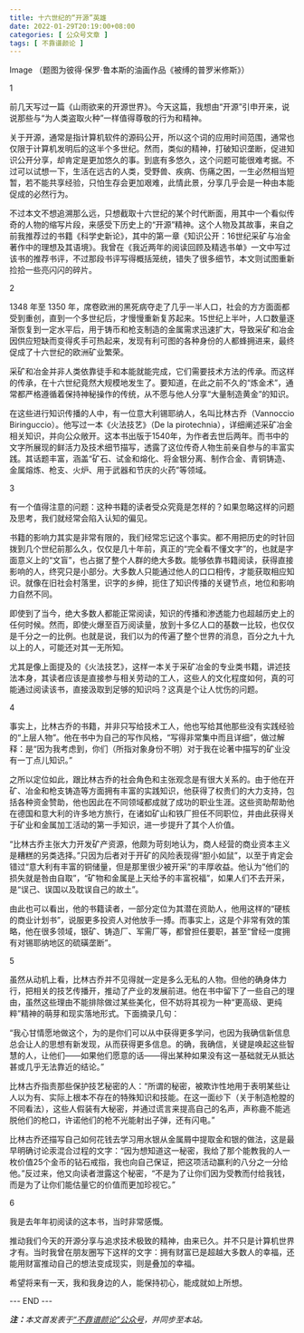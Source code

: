 ```yaml
---
title: 十六世纪的“开源”英雄
date: 2022-01-29T20:19:00+08:00
categories: [ 公众号文章 ]
tags: [ 不靠谱颜论 ]
---
```


Image
（题图为彼得·保罗·鲁本斯的油画作品《被缚的普罗米修斯》）

1

前几天写过一篇《山雨欲来的开源世界》。今天这篇，我想由“开源”引申开来，说说那些与“为人类盗取火种”一样值得尊敬的行为和精神。

关于开源，通常是指计算机软件的源码公开，所以这个词的应用时间范围，通常也仅限于计算机发明后的这半个多世纪。然而，类似的精神，打破知识垄断，促进知识公开分享，却肯定是更加悠久的事。到底有多悠久，这个问题可能很难考据。不过可以试想一下，生活在远古的人类，受野兽、疾病、伤痛之困，一生必然相当短暂，若不能共享经验，只怕生存会更加艰难，此情此景，分享几乎会是一种由本能促成的必然行为。

不过本文不想追溯那么远，只想截取十六世纪的某个时代断面，用其中一个看似传奇的人物的缩写片段，来感受下历史上的“开源”精神。这个人物及其故事，来自之前我推荐过的书籍《科学史新论》，其中的第一章《知识公开：16世纪采矿与冶金著作中的理想及其语境》。我曾在《我近两年的阅读回顾及精选书单》一文中写过该书的推荐书评，不过那段书评写得概括笼统，错失了很多细节，本文则试图重新捡拾一些亮闪闪的碎片。

2

1348 年至 1350 年，席卷欧洲的黑死病夺走了几乎一半人口，社会的方方面面都受到重创，直到一个多世纪后，才慢慢重新复苏起来。15世纪上半叶，人口数量逐渐恢复到一定水平后，用于铸币和枪支制造的金属需求迅速扩大，导致采矿和冶金因供应短缺而变得炙手可热起来，发现有利可图的各种身份的人都蜂拥进来，最终促成了十六世纪的欧洲矿业繁荣。

采矿和冶金并非人类依靠徒手和本能就能完成，它们需要技术方法的传承。而这样的传承，在十六世纪竟然大规模地发生了。要知道，在此之前不久的“炼金术”，通常都严格遵循着保持神秘操作的传统，从不愿与他人分享“大量制造黄金”的知识。

在这些进行知识传播的人中，有一位意大利锡耶纳人，名叫比林古乔（Vannoccio Biringuccio）。他写过一本《火法技艺》（De la pirotechnia），详细阐述采矿冶金相关知识，并向公众敞开。这本书出版于1540年，为作者去世后两年。而书中的文字所展现的鲜活力及技术细节描写，透露了这位传奇人物生前亲自参与的丰富实践。其话题丰富，涵盖“矿石、试金和熔化、将金银分离、制作合金、青铜铸造、金属熔炼、枪支、火炉、用于武器和节庆的火药”等领域。

3

有一个值得注意的问题：这种书籍的读者受众究竟是怎样的？如果忽略这样的问题及思考，我们就经常会陷入认知的偏见。

书籍的影响力其实是非常有限的，我们经常忘记这个事实。都不用把历史的时针回拨到几个世纪前那么久，仅仅是几十年前，真正的“完全看不懂文字”的，也就是字面意义上的“文盲”，也占据了整个人群的绝大多数。能够依靠书籍阅读，获得直接影响的人，终究只是小部分。大多数人只能通过他人的口口相传，才能获取相应知识。就像在旧社会村落里，识字的乡绅，扼住了知识传播的关键节点，地位和影响力自然不同。

即使到了当今，绝大多数人都能正常阅读，知识的传播和渗透能力也超越历史上的任何时候。然而，即使火爆至百万阅读量，放到十多亿人口的基数一比较，也仅仅是千分之一的比例。也就是说，我们以为的传遍了整个世界的消息，百分之九十九以上的人，可能还对其一无所知。

尤其是像上面提及的《火法技艺》，这样一本关于采矿冶金的专业类书籍，讲述技法本身，其读者应该是直接参与相关劳动的工人，这些人的文化程度如何，真的可能通过阅读该书，直接汲取到足够的知识吗？这真是个让人忧伤的问题。

4

事实上，比林古乔的书籍，并非只写给技术工人，他也写给其他那些没有实践经验的“上层人物”。他在书中为自己的写作风格，“写得非常集中而且详细”，做过解释：是“因为我考虑到，你们（所指对象身份不明）对于我在论著中描写的矿业没有一丁点儿知识。”

之所以定位如此，跟比林古乔的社会角色和主张观念是有很大关系的。由于他在开矿、冶金和枪支铸造等方面拥有丰富的实践知识，他获得了权贵们的大力支持，包括各种资金赞助，他也因此在不同领域都成就了成功的职业生涯。这些资助帮助他在德国和意大利的许多地方旅行，在诸如矿山和铁厂担任不同职位，并由此获得关于矿业和金属加工活动的第一手知识，进一步提升了其个人价值。

“比林古乔主张大力开发矿产资源，他颇为苛刻地认为，商人经营的商业资本主义是糟糕的另类选择。”只因为后者对于开矿的风险表现得“胆小如鼠”，以至于肯定会错过“意大利有丰富的铜储量，但是那里很少被开采”的丰厚收益。他认为“他们的损失就是咎由自取”，“矿物和金属是上天给予的丰富祝福”，如果人们不去开采，是“误己、误国以及耽误自己的故土”。

由此也可以看出，他的书籍读者，一部分定位为其潜在资助人，他用这样的“硬核的商业计划书”，说服更多投资人对他放手一搏。而事实上，这是个非常有效的策略，他在很多领域，银矿、铸造厂、军需厂等，都曾担任要职，甚至“曾经一度拥有对锡耶纳地区的硫磺垄断”。

5

虽然从动机上看，比林古乔并不见得就一定是多么无私的人物。但他的确身体力行，把相关的技艺传播开，推动了产业的发展前进。他在书中留下了一些自己的理由，虽然这些理由不能排除做过某些美化，但不妨将其视为一种“更高级、更纯粹”精神的萌芽和现实落地形式。下面摘录几句：

“我心甘情愿地做这个，为的是你们可以从中获得更多学问，也因为我确信新信息总会让人的思想有新发现，从而获得更多信息。的确，我确信，关键是唤起这些智慧的人，让他们——如果他们愿意的话——得出某种如果没有这一基础就无从抵达甚或几乎无法靠近的结论。”

比林古乔指责那些保护技艺秘密的人：“所谓的秘密，被欺诈性地用于表明某些让人以为有、实际上根本不存在的特殊知识和技能。在这一面纱下（关于制造枪膛的不同看法），这些人假装有大秘密，并通过谎言来提高自己的名声，声称鹿不能逃脱他们的枪口，许诺他们的枪不光能射出子弹，还有闪电。”

比林古乔还描写自己如何花钱去学习用水银从金属屑中提取金和银的做法，这是最早明确讨论汞混合过程的文字：“因为想知道这一秘密，我给了那个能教我的人一枚价值25个金币的钻石戒指，我也向自己保证，把这项活动赢利的八分之一分给他。”反过来，他又向读者泄露这个秘密，“不是为了让你们因为受教而付给我钱，而是为了让你们能估量它的价值而更加珍视它。”

6

我是去年年初阅读的这本书，当时非常感慨。

推动我们今天的开源分享与追求技术极致的精神，由来已久。并不只是计算机世界才有。当时我曾在朋友圈写下这样的文字：拥有财富已是超越大多数人的幸福，还能用财富推动自己的想法变成现实，则是叠加的幸福。

希望将来有一天，我和我身边的人，能保持初心，能成就如上所想。

<div class="p-5 text-center">--- END ---</div>

<i><b>注：</b>本文首发表于[“不靠谱颜论”公众号](https://mp.weixin.qq.com/s/MpjdzEvublV6zNlQthb0Rw)，并同步至本站。</i>
